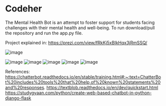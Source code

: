 # Codeher
The Mental Health Bot is an attempt to foster support for students facing challenges with their mental health and well-being. 
To run download/pull the repository and run the app.py file.

Project explained in:
https://prezi.com/view/fRkKj5xBIkHqx3jRmSSQ/

![image](https://user-images.githubusercontent.com/64646306/121798728-891b2780-cc45-11eb-8355-f58d65003ce3.png)

![image](https://user-images.githubusercontent.com/64646306/125404915-cefa1580-e3d4-11eb-8249-bd6aecfe9d5d.png)
![image](https://user-images.githubusercontent.com/64646306/125404960-d8837d80-e3d4-11eb-9ff1-018b44f54203.png)
![image](https://user-images.githubusercontent.com/64646306/125404995-df11f500-e3d4-11eb-9fd8-205d187133a5.png)
![image](https://user-images.githubusercontent.com/64646306/125405025-e6d19980-e3d4-11eb-90d6-bb459887d9b8.png)
![image](https://user-images.githubusercontent.com/64646306/125405052-ecc77a80-e3d4-11eb-9fc2-3bce5260f217.png)


References:
https://chatterbot.readthedocs.io/en/stable/training.html#:~:text=ChatterBot%20includes%20tools%20that%20help,of%20known%20statements%20and%20responses.
https://textblob.readthedocs.io/en/dev/quickstart.html
https://studygyaan.com/python/create-web-based-chatbot-in-python-django-flask
